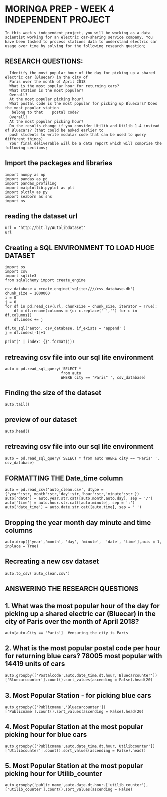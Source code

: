 # MORINGA PREP - WEEK 4 INDEPENDENT PROJECT
    In this week's independent project, you will be working as a data scientist working for an electric car-sharing service company. You have been tasked to process stations data to understand electric car usage over time by solving for the following research question; 

## RESEARCH QUESTIONS: 
 
      Identify the most popular hour of the day for picking up a shared electric car (Bluecar) in the city of 
      Paris over the month of April 2018
      What is the most popular hour for returning cars?
      What station is the most popular?
      Overall?
      At the most popular picking hour?
      What postal code is the most popular for picking up Bluecars? Does the most popular station 
       belong to that    postal code?
      Overall?
      At the most popular picking hour?
      Do the results change if you consider Utilib and Utilib 1.4 instead of Bluecars? (that could be asked earlier to 
      push students to write modular code that can be used to query different things)
      Your final deliverable will be a data report which will comprise the following sections;

## Import the packages and libraries
    import numpy as np
    import pandas as pd
    import pandas_profiling
    import matplotlib.pyplot as plt
    import plotly as py
    import seaborn as sns 
    import os

## reading the dataset url
    url = 'http://bit.ly/Autolibdataset'
    url

## Creating a SQL ENVIRONMENT TO LOAD HUGE DATASET
    import os
    import csv
    import sqlite3
    from sqlalchemy import create_engine

    csv_database = create_engine('sqlite:////csv_database.db')
    chunk_size = 1000000
    i = 0
    j = 0
    for df in pd.read_csv(url, chunksize = chunk_size, iterator = True):
        df = df.rename(columns = {c: c.replace(' ','') for c in df.columns})
        df.index += j

    df.to_sql('auto', csv_database, if_exists = 'append' )
    j = df.index[-1]+1

    print(' | index: {}'.format(j))

## retreaving csv file into our sql lite environment 
    auto = pd.read_sql_query('SELECT * 
                             from auto 
                             WHERE city == "Paris" ', csv_database)
                         
## Finding the size of the dataset 
    auto.tail()

## preview of our dataset
    auto.head()

## retreaving csv file into our sql lite environment 
    auto = pd.read_sql_query('SELECT * from auto WHERE city == "Paris" ', csv_database)

## FORMATTING THE Date_time column
    auto = pd.read_csv('auto_clean.csv', dtype = {'year':str,'month':str,'day':str,'hour':str,'minute':str })
    auto['date'] = auto.year.str.cat([auto.month,auto.day], sep = '/')
    auto['time'] = auto.hour.str.cat([auto.minute], sep = ':')
    auto['date_time'] = auto.date.str.cat([auto.time], sep = ' ')

## Dropping the year month day minute and time columns 
    auto.drop(['year','month', 'day', 'minute',  'date', 'time'],axis = 1, inplace = True)

## Recreating a new csv dataset
    auto.to_csv('auto_clean.csv')

## ANSWERING THE RESEARCH QUESTIONS 

## 1. What was the most popular hour of the day for picking up a shared electric car (Bluecar) in the city of Paris over the month of April 2018?
    auto[auto.City == 'Paris']  #ensuring the city is Paris 


## 2. What is the most popular postal code per hour for returning blue cars? 78005 most popular with 14419 units of cars 
    auto.groupby(['Postalcode',auto.date_time.dt.hour,'Bluecarcounter'])['Bluecarcounter'].count().sort_values(ascending = False).head(20)

## 3. Most Popular Station - for picking blue cars  
    auto.groupby(['Publicname','Bluecarcounter'])['Publicname'].count().sort_values(ascending = False).head(20)

## 4. Most Popular Station at the most popular picking hour for blue cars 
    auto.groupby(['Publicname',auto.date_time.dt.hour,'Utilibcounter'])['Utilibcounter'].count().sort_values(ascending = False).head()

## 5. Most Popular Station at the most popular picking hour for Utilib_counter 
    auto.groupby('public_name',auto.date.dt.hour.['utilib_counter'],['utilib_counter'].count().sort_values(ascending = False)
